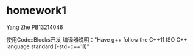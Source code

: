 # homework1

Yang Zhe
PB13214046

使用Code::Blocks开发 
编译器说明："Have g++ follow the C++11 ISO C++ language standard [-std=c++11]"
